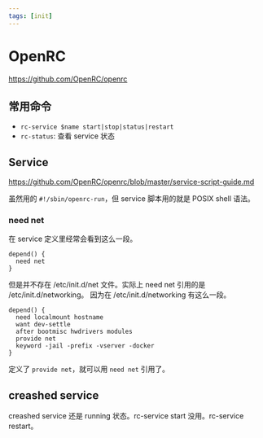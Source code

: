 ```yaml
---
tags: [init]
---
```

# OpenRC

https://github.com/OpenRC/openrc

## 常用命令

- `rc-service $name start|stop|status|restart`
- `rc-status`: 查看 service 状态

## Service

https://github.com/OpenRC/openrc/blob/master/service-script-guide.md

虽然用的 `#!/sbin/openrc-run`，但 service 脚本用的就是 POSIX shell 语法。

### need net

在 service 定义里经常会看到这么一段。

```
depend() {
  need net
}
```

但是并不存在 /etc/init.d/net 文件。实际上 need net 引用的是 /etc/init.d/networking。
因为在 /etc/init.d/networking 有这么一段。

```
depend() {
  need localmount hostname
  want dev-settle
  after bootmisc hwdrivers modules
  provide net
  keyword -jail -prefix -vserver -docker
}
```

定义了 `provide net`，就可以用 `need net` 引用了。

## creashed service

creashed service 还是 running 状态。rc-service start 没用。rc-service restart。
